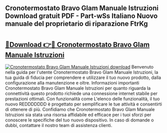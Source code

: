 ## Cronotermostato Bravo Glam Manuale Istruzioni Download gratuit PDF - Part-wSs Italiano Nuovo manuale del proprietario di riparazione FtrKg

# <h2><a href="http://dfa1dc.blite.top/?on=Cronotermostato+Bravo+Glam+Manuale+Istruzioni">🔗Download 👉🔴 Cronotermostato Bravo Glam Manuale Istruzioni</a></h2>

[![Cronotermostato Bravo Glam Manuale Istruzioni download](https://i.imgur.com/lujVjoI.png)](http://dfa1dc.blite.top/?on=Cronotermostato+Bravo+Glam+Manuale+Istruzioni)
Benvenuto nella guida per l'utente Cronotermostato Bravo Glam Manuale Istruzioni, la tua guida di fiducia per comprendere e utilizzare il tuo nuovo prodotto, dalla configurazione alla manutenzione e oltre. Informazioni importanti Cronotermostato Bravo Glam Manuale Istruzioni per quanto riguarda la connettività questo prodotto richiede una connessione internet stabile per prestazioni ottimali. Con funzionalità come L'elenco delle funzionalità, il tuo nuovo REDDDDDDD è progettato per semplificare le tue attività e consentirti di ottenere di più. Confidiamo che Cronotermostato Bravo Glam Manuale Istruzioni sia stata una risorsa affidabile ed efficace per i tuoi sforzi per conoscere le specifiche del tuo nuovo dispositivo. In caso di domande o dubbi, contattare il nostro team di assistenza clienti.
